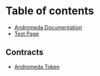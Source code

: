 # Table of contents

* [Andromeda Documentation](README.md)
* [Test Page](test-page.md)

## Contracts

* [Andromeda Token](contracts/andromeda-token.md)

